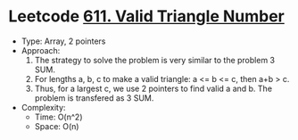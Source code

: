 # Leetcode [611. Valid Triangle Number](https://leetcode.com/problems/valid-triangle-number/)
- Type: Array, 2 pointers
- Approach:
	1. The strategy to solve the problem is very similar to the problem 3 SUM. 
	2. For lengths a, b, c to make a valid triangle: a <= b <= c, then a+b > c.
	3. Thus, for a largest c, we use 2 pointers to find valid a and b. The problem is transfered as 3 SUM.
- Complexity:
	- Time: O(n^2)
	- Space: O(n)
